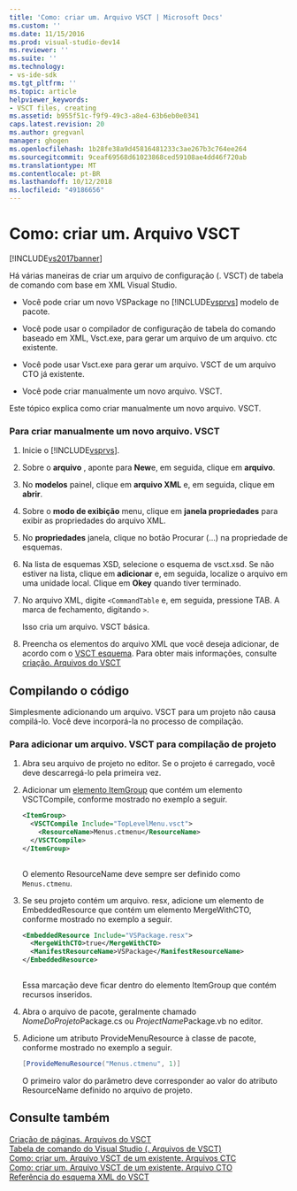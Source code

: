 ```yaml
---
title: 'Como: criar um. Arquivo VSCT | Microsoft Docs'
ms.custom: ''
ms.date: 11/15/2016
ms.prod: visual-studio-dev14
ms.reviewer: ''
ms.suite: ''
ms.technology:
- vs-ide-sdk
ms.tgt_pltfrm: ''
ms.topic: article
helpviewer_keywords:
- VSCT files, creating
ms.assetid: b955f51c-f9f9-49c3-a8e4-63b6eb0e0341
caps.latest.revision: 20
ms.author: gregvanl
manager: ghogen
ms.openlocfilehash: 1b28fe38a9d45816481233c3ae267b3c764ee264
ms.sourcegitcommit: 9ceaf69568d61023868ced59108ae4dd46f720ab
ms.translationtype: MT
ms.contentlocale: pt-BR
ms.lasthandoff: 10/12/2018
ms.locfileid: "49186656"
---
```

# <a name="how-to-create-a-vsct-file"></a>Como: criar um. Arquivo VSCT
[!INCLUDE[vs2017banner](../../includes/vs2017banner.md)]

Há várias maneiras de criar um arquivo de configuração (. VSCT) de tabela de comando com base em XML Visual Studio.  
  
-   Você pode criar um novo VSPackage no [!INCLUDE[vsprvs](../../includes/vsprvs-md.md)] modelo de pacote.  
  
-   Você pode usar o compilador de configuração de tabela do comando baseado em XML, Vsct.exe, para gerar um arquivo de um arquivo. ctc existente.  
  
-   Você pode usar Vsct.exe para gerar um arquivo. VSCT de um arquivo CTO já existente.  
  
-   Você pode criar manualmente um novo arquivo. VSCT.  
  
 Este tópico explica como criar manualmente um novo arquivo. VSCT.  
  
### <a name="to-manually-create-a-new-vsct-file"></a>Para criar manualmente um novo arquivo. VSCT  
  
1.  Inicie o [!INCLUDE[vsprvs](../../includes/vsprvs-md.md)].  
  
2.  Sobre o **arquivo** , aponte para **New**e, em seguida, clique em **arquivo**.  
  
3.  No **modelos** painel, clique em **arquivo XML** e, em seguida, clique em **abrir**.  
  
4.  Sobre o **modo de exibição** menu, clique em **janela propriedades** para exibir as propriedades do arquivo XML.  
  
5.  No **propriedades** janela, clique no botão Procurar (...) na propriedade de esquemas.  
  
6.  Na lista de esquemas XSD, selecione o esquema de vsct.xsd. Se não estiver na lista, clique em **adicionar** e, em seguida, localize o arquivo em uma unidade local. Clique em **Okey** quando tiver terminado.  
  
7.  No arquivo XML, digite `<CommandTable` e, em seguida, pressione TAB. A marca de fechamento, digitando `>`.  
  
     Isso cria um arquivo. VSCT básica.  
  
8.  Preencha os elementos do arquivo XML que você deseja adicionar, de acordo com o [VSCT esquema](../../extensibility/vsct-xml-schema-reference.md). Para obter mais informações, consulte [criação. Arquivos do VSCT](../../extensibility/internals/authoring-dot-vsct-files.md)  
  
## <a name="compiling-the-code"></a>Compilando o código  
 Simplesmente adicionando um arquivo. VSCT para um projeto não causa compilá-lo. Você deve incorporá-la no processo de compilação.  
  
### <a name="to-add-a-vsct-file-to-project-compilation"></a>Para adicionar um arquivo. VSCT para compilação de projeto  
  
1.  Abra seu arquivo de projeto no editor. Se o projeto é carregado, você deve descarregá-lo pela primeira vez.  
  
2.  Adicionar um [elemento ItemGroup](../../msbuild/itemgroup-element-msbuild.md) que contém um elemento VSCTCompile, conforme mostrado no exemplo a seguir.  
  
    ```xml  
    <ItemGroup>  
      <VSCTCompile Include="TopLevelMenu.vsct">  
        <ResourceName>Menus.ctmenu</ResourceName>  
      </VSCTCompile>  
    </ItemGroup>  
  
    ```  
  
     O elemento ResourceName deve sempre ser definido como `Menus.ctmenu`.  
  
3.  Se seu projeto contém um arquivo. resx, adicione um elemento de EmbeddedResource que contém um elemento MergeWithCTO, conforme mostrado no exemplo a seguir.  
  
    ```xml  
    <EmbeddedResource Include="VSPackage.resx">  
      <MergeWithCTO>true</MergeWithCTO>  
      <ManifestResourceName>VSPackage</ManifestResourceName>  
    </EmbeddedResource>  
  
    ```  
  
     Essa marcação deve ficar dentro do elemento ItemGroup que contém recursos inseridos.  
  
4.  Abra o arquivo de pacote, geralmente chamado *NomeDoProjeto*Package.cs ou *ProjectName*Package.vb no editor.  
  
5.  Adicione um atributo ProvideMenuResource à classe de pacote, conforme mostrado no exemplo a seguir.  
  
    ```csharp  
    [ProvideMenuResource("Menus.ctmenu", 1)]  
    ```  
  
     O primeiro valor do parâmetro deve corresponder ao valor do atributo ResourceName definido no arquivo de projeto.  
  
## <a name="see-also"></a>Consulte também  
 [Criação de páginas. Arquivos do VSCT](../../extensibility/internals/authoring-dot-vsct-files.md)   
 [Tabela de comando do Visual Studio (. Arquivos de VSCT)](../../extensibility/internals/visual-studio-command-table-dot-vsct-files.md)   
 [Como: criar um. Arquivo VSCT de um existente. Arquivos CTC](../../misc/how-to-create-a-dot-vsct-file-from-an-existing-dot-ctc-file.md)   
 [Como: criar um. Arquivo VSCT de um existente. Arquivo CTO](../../misc/how-to-create-a-dot-vsct-file-from-an-existing-dot-cto-file.md)   
 [Referência do esquema XML do VSCT](../../extensibility/vsct-xml-schema-reference.md)

